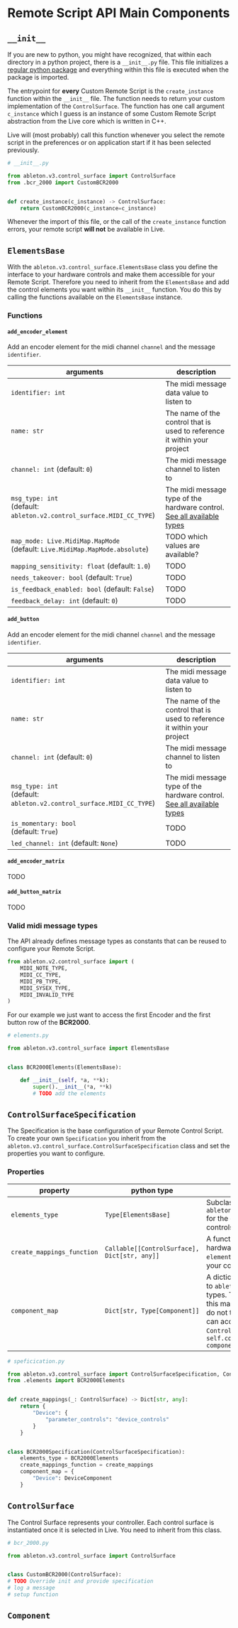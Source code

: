 # Remote Script API Main Components

## `__init__`

If you are new to python, you might have recognized, that within each directory
in a python project, there is a `__init__.py` file. This file initializes
a [regular python package](https://docs.python.org/3/reference/import.html#regular-packages)
and everything within this file is executed when the package is imported.

The entrypoint for **every** Custom Remote Script is the `create_instance` function
within the `__init__` file. The function needs to return your custom implementation of
the `ControlSurface`. The function has one call argument `c_instance` which I guess is
an instance of some Custom Remote Script abstraction from the Live core which is written
in C++.

Live will (most probably) call this function whenever you select the remote
script in the preferences or on application start if it has been selected previously.

```python
# __init__.py

from ableton.v3.control_surface import ControlSurface
from .bcr_2000 import CustomBCR2000


def create_instance(c_instance) -> ControlSurface:
    return CustomBCR2000(c_instance=c_instance)
```

Whenever the import of this file, or the call of the `create_instance` function
errors, your remote script **will not** be available in Live.

## `ElementsBase`

With the `ableton.v3.control_surface.ElementsBase` class you define the interface to your
hardware controls and make them accessible for your Remote Script. Therefore you need to
inherit from the `ElementsBase` and add the control elements you want within its `__init__` function.
You do this by calling the functions available on the `ElementsBase` instance.

### Functions

#### `add_encoder_element`

Add an encoder element for the midi channel `channel` and the message `identifier`.

| arguments                                                                        | description                                                                                         |
|----------------------------------------------------------------------------------|-----------------------------------------------------------------------------------------------------|
| `identifier: int`                                                                | The midi message data value to listen to                                                            |
| `name: str`                                                                      | The name of the control that is used to reference it within your project                            |
| `channel: int` (default: `0`)                                                    | The midi message channel to listen to                                                               |
| `msg_type: int` <br/>(default: `ableton.v2.control_surface.MIDI_CC_TYPE`)        | The midi message type of the hardware control. [See all available types](#Valid-midi-message-types) |
| `map_mode: Live.MidiMap.MapMode` <br/>(default: `Live.MidiMap.MapMode.absolute`) | TODO which values are available?                                                                    |
| `mapping_sensitivity: float` (default: `1.0`)                                    | TODO                                                                                                |
| `needs_takeover: bool` (default: `True`)                                         | TODO                                                                                                |
| `is_feedback_enabled: bool` (default: `False`)                                   | TODO                                                                                                |
| `feedback_delay: int` (default: `0`)                                             | TODO                                                                                                |

#### `add_button`

Add an encoder element for the midi channel `channel` and the message `identifier`.

| arguments                                                                 | description                                                                                         |
|---------------------------------------------------------------------------|-----------------------------------------------------------------------------------------------------|
| `identifier: int`                                                         | The midi message data value to listen to                                                            |
| `name: str`                                                               | The name of the control that is used to reference it within your project                            |
| `channel: int` (default: `0`)                                             | The midi message channel to listen to                                                               |
| `msg_type: int` <br/>(default: `ableton.v2.control_surface.MIDI_CC_TYPE`) | The midi message type of the hardware control. [See all available types](#Valid-midi-message-types) |
| `is_momentary: bool` <br/>(default: `True`)                               | TODO                                                                                                |
| `led_channel: int` (default: `None`)                                      | TODO                                                                                                |

#### `add_encoder_matrix`

TODO

#### `add_button_matrix`

TODO

### Valid midi message types

The API already defines message types as constants that can be reused to configure
your Remote Script.

```python
from ableton.v2.control_surface import (
    MIDI_NOTE_TYPE,
    MIDI_CC_TYPE,
    MIDI_PB_TYPE,
    MIDI_SYSEX_TYPE,
    MIDI_INVALID_TYPE
)
```

For our example we just want to access the first Encoder and the first button row of the **BCR2000**.

```python
# elements.py

from ableton.v3.control_surface import ElementsBase


class BCR2000Elements(ElementsBase):

    def __init__(self, *a, **k):
        super().__init__(*a, **k)
        # TODO add the elements

```

## `ControlSurfaceSpecification`

The Specification is the base configuration of your Remote Control Script. To create
your own `Specification` you inherit from the `ableton.v3.control_surface.ControlSurfaceSpecification`
class and set the properties you want to configure.

### Properties

| property                   | python type                                  | description                                                                                                                                                                                                                                                                                                     |
|----------------------------|----------------------------------------------|-----------------------------------------------------------------------------------------------------------------------------------------------------------------------------------------------------------------------------------------------------------------------------------------------------------------|
| `elements_type`            | `Type[ElementsBase]`                         | Subclass of `ableton.v3.control_surface.ElementsBase` for the definition of your hardware controls such as encoders, buttons etc.                                                                                                                                                                               |
| `create_mappings_function` | `Callable[[ControlSurface], Dict[str, any]]` | A function that maps the names of the hardware controls defined in the `elements_type` to the software controls of your components.                                                                                                                                                                             |
| `component_map`            | `Dict[str, Type[Component]]`                 | A dictionary that maps component names to `ableton.v3.control_surface.Component` types. The defined components within this map will be loaded automatically and do not to be instantiated by your own. You can access them within your `ControlSurface` class via `self.component_map["name-of-the-component"]` |  

```python
# speficication.py

from ableton.v3.control_surface import ControlSurfaceSpecification, ControlSurface, DeviceComponent
from .elements import BCR2000Elements


def create_mappings(_: ControlSurface) -> Dict[str, any]:
    return {
        "Device": {
            "parameter_controls": "device_controls"
        }
    }


class BCR2000Specification(ControlSurfaceSpecification):
    elements_type = BCR2000Elements
    create_mappings_function = create_mappings
    component_map = {
        "Device": DeviceComponent
    }
```

## `ControlSurface`

The Control Surface represents your controller. Each control surface is instantiated once
it is selected in Live. You need to inherit from this class.

```python
# bcr_2000.py

from ableton.v3.control_surface import ControlSurface


class CustomBCR2000(ControlSurface):
# TODO Override init and provide specification
# log a message
# setup function

```

## `Component`


